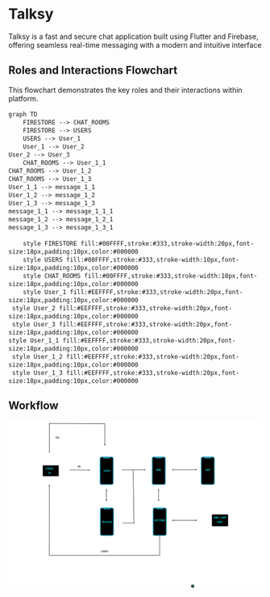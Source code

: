 # Talksy
Talksy is a fast and secure chat application built using Flutter and Firebase, offering seamless real-time messaging with a modern and intuitive interface


## Roles and Interactions Flowchart

This flowchart demonstrates the key roles and their interactions within platform.
```mermaid
graph TD
    FIRESTORE --> CHAT_ROOMS
    FIRESTORE --> USERS
    USERS --> User_1  
    User_1 --> User_2
User_2 --> User_3
    CHAT_ROOMS --> User_1_1
CHAT_ROOMS --> User_1_2
CHAT_ROOMS --> User_1_3
User_1_1 --> message_1_1
User_1_2 --> message_1_2
User_1_3 --> message_1_3
message_1_1 --> message_1_1_1
message_1_2 --> message_1_2_1
message_1_3 --> message_1_3_1

    style FIRESTORE fill:#00FFFF,stroke:#333,stroke-width:20px,font-size:18px,padding:10px,color:#000000
    style USERS fill:#00FFFF,stroke:#333,stroke-width:10px,font-size:18px,padding:10px,color:#000000
    style CHAT_ROOMS fill:#00FFFF,stroke:#333,stroke-width:10px,font-size:18px,padding:10px,color:#000000
    style User_1 fill:#EEFFFF,stroke:#333,stroke-width:20px,font-size:18px,padding:10px,color:#000000
 style User_2 fill:#EEFFFF,stroke:#333,stroke-width:20px,font-size:18px,padding:10px,color:#000000
 style User_3 fill:#EEFFFF,stroke:#333,stroke-width:20px,font-size:18px,padding:10px,color:#000000
style User_1_1 fill:#EEFFFF,stroke:#333,stroke-width:20px,font-size:18px,padding:10px,color:#000000
 style User_1_2 fill:#EEFFFF,stroke:#333,stroke-width:20px,font-size:18px,padding:10px,color:#000000
 style User_1_3 fill:#EEFFFF,stroke:#333,stroke-width:20px,font-size:18px,padding:10px,color:#000000
```


## Workflow


![Alt text](talksy_working_flow.png)
